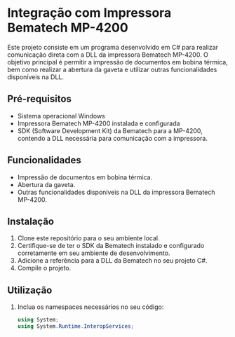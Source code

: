 # Integração com Impressora Bematech MP-4200

Este projeto consiste em um programa desenvolvido em C# para realizar comunicação direta com a DLL da impressora Bematech MP-4200. O objetivo principal é permitir a impressão de documentos em bobina térmica, bem como realizar a abertura da gaveta e utilizar outras funcionalidades disponíveis na DLL.

## Pré-requisitos

- Sistema operacional Windows
- Impressora Bematech MP-4200 instalada e configurada
- SDK (Software Development Kit) da Bematech para a MP-4200, contendo a DLL necessária para comunicação com a impressora.

## Funcionalidades

- Impressão de documentos em bobina térmica.
- Abertura da gaveta.
- Outras funcionalidades disponíveis na DLL da impressora Bematech MP-4200.

## Instalação

1. Clone este repositório para o seu ambiente local.
2. Certifique-se de ter o SDK da Bematech instalado e configurado corretamente em seu ambiente de desenvolvimento.
3. Adicione a referência para a DLL da Bematech no seu projeto C#.
4. Compile o projeto.

## Utilização

1. Inclua os namespaces necessários no seu código:
   ```csharp
   using System;
   using System.Runtime.InteropServices;
